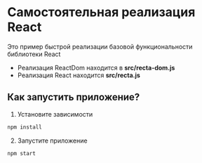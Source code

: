 # Самостоятельная реализация React

Это пример быстрой реализации базовой функциональности библиотеки React

- Реализация ReactDom находится в **src/recta-dom.js**
- Реализация React находится **src/recta.js**

## Как запустить приложение?

1. Установите зависимости

```sh
npm install
```

2. Запустите приложение

```sh
npm start
```
